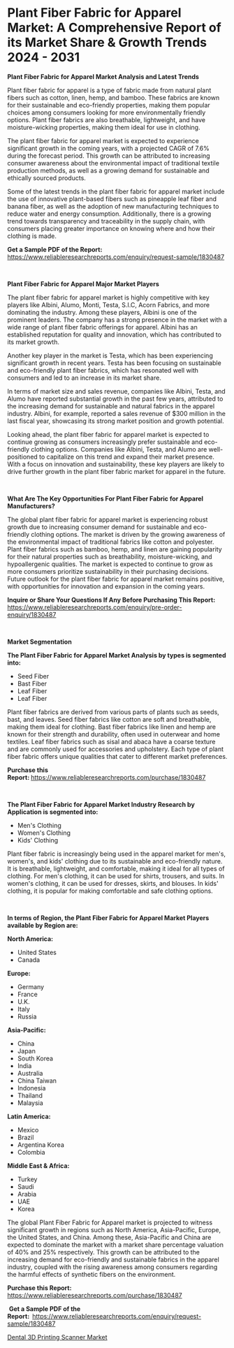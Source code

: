 <p><h1>Plant Fiber Fabric for Apparel Market: A Comprehensive Report of its Market Share & Growth Trends 2024 - 2031</h1></p><p><strong>Plant Fiber Fabric for Apparel Market Analysis and Latest Trends</strong></p>
<p><p>Plant fiber fabric for apparel is a type of fabric made from natural plant fibers such as cotton, linen, hemp, and bamboo. These fabrics are known for their sustainable and eco-friendly properties, making them popular choices among consumers looking for more environmentally friendly options. Plant fiber fabrics are also breathable, lightweight, and have moisture-wicking properties, making them ideal for use in clothing.</p><p>The plant fiber fabric for apparel market is expected to experience significant growth in the coming years, with a projected CAGR of 7.6% during the forecast period. This growth can be attributed to increasing consumer awareness about the environmental impact of traditional textile production methods, as well as a growing demand for sustainable and ethically sourced products.</p><p>Some of the latest trends in the plant fiber fabric for apparel market include the use of innovative plant-based fibers such as pineapple leaf fiber and banana fiber, as well as the adoption of new manufacturing techniques to reduce water and energy consumption. Additionally, there is a growing trend towards transparency and traceability in the supply chain, with consumers placing greater importance on knowing where and how their clothing is made.</p></p>
<p><strong>Get a Sample PDF of the Report:&nbsp;</strong> <a href="https://www.reliableresearchreports.com/enquiry/request-sample/1830487">https://www.reliableresearchreports.com/enquiry/request-sample/1830487</a></p>
<p>&nbsp;</p>
<p><strong>Plant Fiber Fabric for Apparel Major Market Players</strong></p>
<p><p>The plant fiber fabric for apparel market is highly competitive with key players like Albini, Alumo, Monti, Testa, S.I.C, Acorn Fabrics, and more dominating the industry. Among these players, Albini is one of the prominent leaders. The company has a strong presence in the market with a wide range of plant fiber fabric offerings for apparel. Albini has an established reputation for quality and innovation, which has contributed to its market growth. </p><p>Another key player in the market is Testa, which has been experiencing significant growth in recent years. Testa has been focusing on sustainable and eco-friendly plant fiber fabrics, which has resonated well with consumers and led to an increase in its market share. </p><p>In terms of market size and sales revenue, companies like Albini, Testa, and Alumo have reported substantial growth in the past few years, attributed to the increasing demand for sustainable and natural fabrics in the apparel industry. Albini, for example, reported a sales revenue of $300 million in the last fiscal year, showcasing its strong market position and growth potential.</p><p>Looking ahead, the plant fiber fabric for apparel market is expected to continue growing as consumers increasingly prefer sustainable and eco-friendly clothing options. Companies like Albini, Testa, and Alumo are well-positioned to capitalize on this trend and expand their market presence. With a focus on innovation and sustainability, these key players are likely to drive further growth in the plant fiber fabric market for apparel in the future.</p></p>
<p>&nbsp;</p>
<p><strong>What Are The Key Opportunities For Plant Fiber Fabric for Apparel Manufacturers?</strong></p>
<p><p>The global plant fiber fabric for apparel market is experiencing robust growth due to increasing consumer demand for sustainable and eco-friendly clothing options. The market is driven by the growing awareness of the environmental impact of traditional fabrics like cotton and polyester. Plant fiber fabrics such as bamboo, hemp, and linen are gaining popularity for their natural properties such as breathability, moisture-wicking, and hypoallergenic qualities. The market is expected to continue to grow as more consumers prioritize sustainability in their purchasing decisions. Future outlook for the plant fiber fabric for apparel market remains positive, with opportunities for innovation and expansion in the coming years.</p></p>
<p><strong>Inquire or Share Your Questions If Any Before Purchasing This Report:</strong> <a href="https://www.reliableresearchreports.com/enquiry/pre-order-enquiry/1830487">https://www.reliableresearchreports.com/enquiry/pre-order-enquiry/1830487</a></p>
<p>&nbsp;</p>
<p><strong>Market Segmentation</strong></p>
<p><strong>The Plant Fiber Fabric for Apparel Market Analysis by types is segmented into:</strong></p>
<p><ul><li>Seed Fiber</li><li>Bast Fiber</li><li>Leaf Fiber</li><li>Leaf Fiber</li></ul></p>
<p><p>Plant fiber fabrics are derived from various parts of plants such as seeds, bast, and leaves. Seed fiber fabrics like cotton are soft and breathable, making them ideal for clothing. Bast fiber fabrics like linen and hemp are known for their strength and durability, often used in outerwear and home textiles. Leaf fiber fabrics such as sisal and abaca have a coarse texture and are commonly used for accessories and upholstery. Each type of plant fiber fabric offers unique qualities that cater to different market preferences.</p></p>
<p><strong>Purchase this Report:&nbsp;</strong><a href="https://www.reliableresearchreports.com/purchase/1830487">https://www.reliableresearchreports.com/purchase/1830487</a></p>
<p>&nbsp;</p>
<p><strong>The Plant Fiber Fabric for Apparel Market Industry Research by Application is segmented into:</strong></p>
<p><ul><li>Men's Clothing</li><li>Women's Clothing</li><li>Kids' Clothing</li></ul></p>
<p><p>Plant fiber fabric is increasingly being used in the apparel market for men's, women's, and kids' clothing due to its sustainable and eco-friendly nature. It is breathable, lightweight, and comfortable, making it ideal for all types of clothing. For men's clothing, it can be used for shirts, trousers, and suits. In women's clothing, it can be used for dresses, skirts, and blouses. In kids' clothing, it is popular for making comfortable and safe clothing options.</p></p>
<p>&nbsp;</p>
<p><strong>In terms of Region, the Plant Fiber Fabric for Apparel Market Players available by Region are:</strong></p>
<p>
    <p> <strong> North America: </strong>
        <ul>
            <li>United States</li>
            <li>Canada</li>
        </ul>
        </p> 
    <p> <strong> Europe: </strong>
        <ul>
            <li>Germany</li>
            <li>France</li>
            <li>U.K.</li>
            <li>Italy</li>
            <li>Russia</li>
        </ul>
        </p> 
    <p> <strong> Asia-Pacific: </strong>
        <ul>
            <li>China</li>
            <li>Japan</li>
            <li>South Korea</li>
            <li>India</li>
            <li>Australia</li>
            <li>China Taiwan</li>
            <li>Indonesia</li>
            <li>Thailand</li>
            <li>Malaysia</li>
        </ul>
        </p> 
    <p> <strong> Latin America: </strong>
        <ul>
            <li>Mexico</li>
            <li>Brazil</li>
            <li>Argentina Korea</li>
            <li>Colombia</li>
        </ul>
        </p> 
    <p> <strong> Middle East & Africa: </strong>
        <ul>
            <li>Turkey</li>
            <li>Saudi</li>
            <li>Arabia</li>
            <li>UAE</li>
            <li>Korea</li>
        </ul>
    </p>
    </p>
<p><p>The global Plant Fiber Fabric for Apparel market is projected to witness significant growth in regions such as North America, Asia-Pacific, Europe, the United States, and China. Among these, Asia-Pacific and China are expected to dominate the market with a market share percentage valuation of 40% and 25% respectively. This growth can be attributed to the increasing demand for eco-friendly and sustainable fabrics in the apparel industry, coupled with the rising awareness among consumers regarding the harmful effects of synthetic fibers on the environment.</p></p>
<p><strong>Purchase this Report: </strong><a href="https://www.reliableresearchreports.com/purchase/1830487">https://www.reliableresearchreports.com/purchase/1830487</a></p>
<p>&nbsp;<strong>Get a Sample PDF of the Report:&nbsp;&nbsp;</strong><a href="https://www.reliableresearchreports.com/enquiry/request-sample/1830487">https://www.reliableresearchreports.com/enquiry/request-sample/1830487</a></p>
<p><strong></strong></p>
<p><p><a href="https://full-wildebeest-80b.notion.site/Dental-3D-Printing-Scanner-Market-Size-Share-Trends-Analysis-Report-By-Application-Regional-Outl-2da701c613cf4c89b33246403200446e">Dental 3D Printing Scanner Market</a></p></p>
